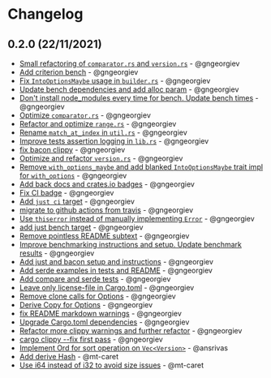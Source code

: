 # Changelog

## 0.2.0 (22/11/2021)

- [Small refactoring of `comparator.rs` and `version.rs`](https://github.com/gngeorgiev/semver_rs/commit/24f2438781a5ab3ed01f16e868b7c7f8b3ec2ff7) - @gngeorgiev
- [Add criterion bench](https://github.com/gngeorgiev/semver_rs/commit/6349cb021c5abb20d821a0f72b2ee9c904109b91) - @gngeorgiev
- [Fix `IntoOptionsMaybe` usage in `builder.rs`](https://github.com/gngeorgiev/semver_rs/commit/105bf0fadd1dcf730aad3c841708aa2b11be7211) - @gngeorgiev
- [Update bench dependencies and add alloc param](https://github.com/gngeorgiev/semver_rs/commit/7e4b966979ff84fd11ec9ccd2d3bd89ba00b2278) - @gngeorgiev
- [Don't install node_modules every time for bench. Update bench times](https://github.com/gngeorgiev/semver_rs/commit/72e803429aa85aa22b2710c427f3b0cf70c88f12) - @gngeorgiev
- [Optimize `comparator.rs`](https://github.com/gngeorgiev/semver_rs/commit/512ae726ef8ea4417c75c24baf2402592d34f7fe) - @gngeorgiev
- [Refactor and optimize `range.rs`](https://github.com/gngeorgiev/semver_rs/commit/e95b492c6cf649b226119c57f6082846c6f61439) - @gngeorgiev
- [Rename `match_at_index` in `util.rs`](https://github.com/gngeorgiev/semver_rs/commit/1cf78e2b8e7c95ae0451dcd6d8e2cfd2ddd53537) - @gngeorgiev
- [Improve tests assertion logging in `lib.rs`](https://github.com/gngeorgiev/semver_rs/commit/0294e2da27f3cb0ee187feaebfc70e679bacee91) - @gngeorgiev
- [fix bacon clippy](https://github.com/gngeorgiev/semver_rs/commit/baa78f8599930c4aa81d67939c8d3c32e4210768) - @gngeorgiev
- [Optimize and refactor `version.rs`](https://github.com/gngeorgiev/semver_rs/commit/508b2c06c4869811100553204bd96ea355b951aa) - @gngeorgiev
- [Remove `with_options_maybe` and add blanked `IntoOptionsMaybe` trait impl for `with_options`](https://github.com/gngeorgiev/semver_rs/commit/8919a7a3e9f40b35798b41e13e034b176756f4ae) - @gngeorgiev
- [Add back docs and crates.io badges](https://github.com/gngeorgiev/semver_rs/commit/341c30a9711db9b9bb888962b3f82d6d1e59363d) - @gngeorgiev
- [Fix CI badge](https://github.com/gngeorgiev/semver_rs/commit/a5c0cba35b77bf37a2d2f3ab7fc4403e194ba734) - @gngeorgiev
- [Add `just ci` target](https://github.com/gngeorgiev/semver_rs/commit/0bab2831772d949105a04c8b5e9638fc7c6c391a) - @gngeorgiev
- [migrate to github actions from travis](https://github.com/gngeorgiev/semver_rs/commit/a432ebc0e025bd44b8d34a711fad493a1b270f51) - @gngeorgiev
- [Use `thiserror` instead of manually implementing `Error`](https://github.com/gngeorgiev/semver_rs/commit/cedfba24d94d0b56e331b067f9f847ba5732c239) - @gngeorgiev
- [add just bench target](https://github.com/gngeorgiev/semver_rs/commit/2cd801215600e27fade811ca115a57cca67ca7e0) - @gngeorgiev
- [Remove pointless README subtext](https://github.com/gngeorgiev/semver_rs/commit/e744ba7e89b13e6776eb493bb3d18c009a8fa5ad) - @gngeorgiev
- [Improve benchmarking instructions and setup. Update benchmark results](https://github.com/gngeorgiev/semver_rs/commit/bfb8ccb5430c751d6d6503c481d6c3736d3cb69e) - @gngeorgiev
- [Add just and bacon setup and instructions](https://github.com/gngeorgiev/semver_rs/commit/8dcb7513bad3ba121df6ab4e3846ba88830b3607) - @gngeorgiev
- [Add serde examples in tests and README](https://github.com/gngeorgiev/semver_rs/commit/8a3cc76c5a1d912bdc2485632a10de2303029ab4) - @gngeorgiev
- [Add compare and serde tests](https://github.com/gngeorgiev/semver_rs/commit/7bab2badd81e7dca14a74bda439ffa8532d07260) - @gngeorgiev
- [Leave only license-file in Cargo.toml](https://github.com/gngeorgiev/semver_rs/commit/3f834d761d151746b4bac73bcef018e80d45e222) - @gngeorgiev
- [Remove clone calls for Options](https://github.com/gngeorgiev/semver_rs/commit/fee5f45d7536fc0e8bce24b05c27c2b4cff12818) - @gngeorgiev
- [Derive Copy for Options](https://github.com/gngeorgiev/semver_rs/commit/391cc5ecebd7b036ba76da87a8ef1435a3b54d8d) - @gngeorgiev
- [fix README markdown warnings](https://github.com/gngeorgiev/semver_rs/commit/37c604d46fa72a7f6f4e41c77a02af5a52c798d5) - @gngeorgiev
- [Upgrade Cargo.toml dependencies](https://github.com/gngeorgiev/semver_rs/commit/7faf5c0ab4314318c468974defc2dc9de83bd86d) - @gngeorgiev
- [Refactor more clippy warnings and further refactor](https://github.com/gngeorgiev/semver_rs/commit/59e709920c69952a221c9c3181ce08bcccd5fdaf) - @gngeorgiev
- [cargo clippy --fix first pass](https://github.com/gngeorgiev/semver_rs/commit/331418541f31fe1306a2d02a85b647c74507da3a) - @gngeorgiev
- [Implement Ord for sort operation on `Vec<Version>`](https://github.com/gngeorgiev/semver_rs/commit/dd15c55398053eddf6761f6506091f4c8c9216ea) - @ansrivas
- [Add derive Hash](https://github.com/gngeorgiev/semver_rs/commit/6785d56f84601e47b7d63e8d9d41a517fc3bc5be) - @mt-caret
- [Use i64 instead of i32 to avoid size issues](https://github.com/gngeorgiev/semver_rs/commit/3aed23b6d46ee5d44fa77ea344ad2a7c5d56a1c4) - @mt-caret
